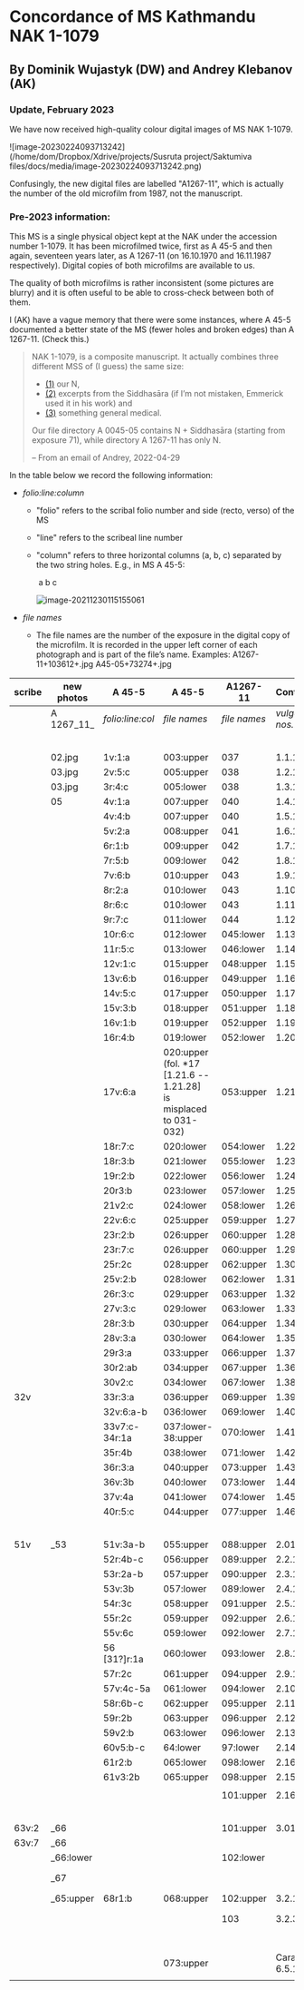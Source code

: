 # Concordance of MS Kathmandu NAK 1-1079

## By Dominik Wujastyk (DW) and Andrey Klebanov (AK)

### Update, February 2023 

We have now received high-quality colour digital images of MS NAK 1-1079.  

![image-20230224093713242](/home/dom/Dropbox/Xdrive/projects/Susruta project/Saktumiva files/docs/media/image-20230224093713242.png)

Confusingly, the new digital files are labelled "A1267-11", which is actually the number of the old microfilm from 1987, not the manuscript. 

### Pre-2023 information:

This MS is a single physical object kept at the NAK under the accession number 1-1079.  It has been microfilmed twice,  first as A 45-5 and then again, seventeen years later, as A 1267-11 (on 16.10.1970 and 16.11.1987 respectively). Digital copies of both microfilms are available to us.

The quality of both microfilms is rather inconsistent (some pictures are blurry) and it is often useful to be able to cross-check between both of them.

I (AK) have a vague memory that there were some instances, where A 45-5 documented a better state of the MS (fewer holes and broken edges) than A 1267-11.  (Check this.)

> NAK 1-1079, is a composite  manuscript. It actually combines three different MSS of (I  guess) the same size: 
>
> * [(1)](http://ngmcp.fdm.uni-hamburg.de/mediawiki/index.php/A_1267-11(1)_(Suśrutasaṃhitā)) our N, 
> * [(2)](http://ngmcp.fdm.uni-hamburg.de/mediawiki/index.php/A_1267-11(2)_Siddhāsārasaṃhitā) excerpts from the Siddhasāra (if I’m not mistaken, Emmerick used it in his work) and
> * [(3)](http://ngmcp.fdm.uni-hamburg.de/mediawiki/index.php/A_1267-11(3)_(Vaidyaka)) something general medical. 
>
> Our file directory A 0045-05 contains N + Siddhasāra (starting from exposure 71), while directory A 1267-11 has only N.
>
> – From an email of Andrey, 2022-04-29

In the table below we record the following information:

* *folio:line:column*
  
  - "folio" refers to the scribal folio number and side (recto, verso) of the MS 
  
  - "line" refers to the scribeal line number
  
  - "column" refers to three horizontal columns (a, b, c) separated by the two string holes.  E.g., in MS A 45-5:
  
    ​                       a                                                   b                                                                c
  
    ![image-20211230115155061](/home/dom/.config/Typora/typora-user-images/image-20211230115155061.png)
  
  
  
* *file names*
  
  - The file names are the number of the exposure in the digital copy of the microfilm. It is recorded in the upper left corner of each photograph and is part of the file’s name.
    Examples:
    A1267-11+103612+*<exposure>*.jpg
    A45-05+73274+*<exposure>*.jpg


| scribe | new<br />photos | A 45-5 | A 45-5 | A1267-11 | Contents | atha phrase |
| --- | -------- | --------------------- | ------------------------- | ---- | --- | --- |
|  | A 1267_11_ | *folio:line:col* | *file names* | *file names* | *vulgate nos.* |  |
|  |  |  |  |  |  | |
|  |  |  |  |  |  | **Sūtrasthāna** |
|  | 02.jpg | 1v:1:a |    003:upper    | 037 | 1.1.1 | vedotpattim |
|  | 03.jpg | 2v:5:c |   005:upper   |                038 | 1.2.1      | śiśyopanayanīyam |
|  | 03.jpg | 3r:4:c |   005:lower   |                038 | 1.3.1                       | 'dhyāyanasampradānīyaṃ |
|  |  05| 4v:1:a | 007:upper |               040 | 1.4.1     | pravacīnīyam |
|    |    |  4v:4:b  |   007:upper   |                  040 | 1.5.1    | gropaharaṇīyam |
|  |  | 5v:2:a |                    008:upper                   |               041 | 1.6.1          | ṛtucaryāṃ |
|  |  | 6r:1:b | 009:upper | 042 | 1.7.1 | yantravidhim |
|  |  | 7r:5:b | 009:lower | 042 | 1.8.1 | śastravicāraṇīyam |
|  |  | 7v:6:b | 010:upper             | 043 | 1.9.1 | yogyāsūtrīyam |
|  |  | 8r:2:a | 010:lower | 043 | 1.10.1 | viśikhyānupraveśīṇīyaṃ |
|  |  | 8r:6:c | 010:lower | 043 | 1.11.1 | kṣārapākavidhim |
|  |  | 9r:7:c | 011:lower | 044 | 1.12.1 | agnikarmavidhim |
|  |  | 10r:6:c | 012:lower | 045:lower | 1.13.1 | alāyukādhyāyam |
|                         |                         |            11r:5:c             | 013:lower | 046:lower | 1.14.1 | śoṇitavarṇṇanīyam |
|  |  | 12v:1:c | 015:upper | 048:upper | 1.15.1 | doṣadhātumālakṣayavṛddhim |
|  |  | 13v:6:b | 016:upper | 049:upper | 1.16.1 | karṇṇavyadhabandhavidhim |
|  |  | 14v:5:c | 017:upper | 050:upper | 1.17.1 | āmapakvamaṣanīyam |
|  |  | 15v:3:b |        018:upper       | 051:upper | 1.18.1 | ālepavraṇabandhavidhim |
|  |  | 16v:1:b | 019:upper | 052:upper | 1.19.1 | vraṇītopāsanīyaṃ |
|  |  | 16r:4:b | 019:lower | 052:lower | 1.20.1 | hitīhitīyam |
|  |  | 17v:6:a | 020:upper <br />(fol. *17 [1.21.6 -- 1.21.28] <br />is misplaced to 031-032) | 053:upper | 1.21.1 | vraṇapraśnam |
|  |  | 18r:7:c | 020:lower | 054:lower | 1.22.1 | vraṇāsrāvavijñānīyam |
|  |  | 18r:3:b | 021:lower | 055:lower | 1.23.1 | kṛtyākṛtyavidhiṃ |
|  |  | 19r:2:b | 022:lower | 056:lower | 1.24.1 | vyādhisamuddeśīya |
|  |  | 20r3:b | 023:lower | 057:lower | 1.25.1 |'ṣṭavidhaśastrakarmavidhi|
|  |  | 21v2:c | 024:lower | 058:lower | 1.26.1 |pranaṣṭaśalya|
|  |  | 22v:6:c | 025:upper | 059:upper | 1.27.1 |śalyāpanayanīyadhyāya|
|  |  | 23r:2:b | 026:upper | 060:upper | 1.28.1 |vīparītavraṇavijñānīyaṃ|
|  |  | 23r:7:c | 026:upper | 060:upper | 1.29.1 |viparīta|
|  |  | 25r:2c | 028:upper | 062:upper | 1.30.1 |pañcendriyārtha|
|  |  | 25v:2:b | 028:lower | 062:lower | 1.31.1 |chāyāvipratipatti|
|  |  | 26r:3:c | 029:upper | 063:upper | 1.32.1 |svabhāvavipratipatti|
|  |  | 27v:3:c | 029:lower | 063:lower | 1.33.1 |vāraṇīya|
|  |  | 28r:3:b | 030:upper | 064:upper | 1.34.1 |yukta|
|  |  | 28v:3:a | 030:lower | 064:lower | 1.35.1 |āturopakramaṇīya|
|  |  | 29r3:a | 033:upper | 066:upper | 1.37.1 |miśrakan|
|  |  | 30r2:ab | 034:upper | 067:upper | 1.36.1 |bhūmipravibhāga|
|  |  | 30v2:c | 034:lower | 067:lower | 1.38.1    | dravyasaṅgrahaṇī |
| 32v |  | 33r:3:a | 036:upper | 069:upper | 1.39.1 | saṃśodhanasaṃśamanīya |
|  |  | 32v:6:a-b | 036:lower | 069:lower | 1.40.1 | dravyarasaguṇavīryavipākavijñānīyaṃ |
|  |  | 33v7:c-34r:1a | 037:lower-38:upper | 070:lower | 1.41.1 | dravyaviśeṣavijñānīyaṃ |
|  |  | 35r:4b |   038:lower   |          071:lower | 1.42.1          | rasaviśeṣavijñānīyaṃ |
|  |  | 36r:3:a | 040:upper | 073:upper | 1.43.1 | vamanadravyavikalpavijñānīyaṃ |
|  |  | 36v:3b | 040:lower | 073:lower | 1.44.1 | virecanadravyavikalpavijñānīyaṃ |
|  |  | 37v:4a | 041:lower | 074:lower | 1.45.1 | dravadravyavidhiṃ |
|  |  | 40r:5:c | 044:upper | 077:upper | 1.46.1 | annapānavidhiṃ |
|  |  |  |  |  |  |  |
|  |  |  |  |  |  | **Nidānasthāna** |
| 51v | _53 | 51v:3a-b |  055:upper  |       088:upper | 2.01             | vātavyādhi |
|  |  | 52r:4b-c | 056:upper | 089:upper | 2.2.1 | arśasāṃ |
|  |  | 53r:2a-b | 057:upper | 090:upper | 2.3.1 | aśmarīṇāṃ |
|  |  | 53v:3b |  057:lower  |       089:lower | 2.4.1       | bhaga |
|  |  | 54r:3c | 058:upper | 091:upper | 2.5.1 | kuṣṭhanidāna |
|  |  | 55r:2c | 059:upper | 092:upper | 2.6.1 | pramehāni nidānaṃ |
|  |  | 55v:6c | 059:lower | 092:lower | 2.7.1 | udarāṇāṃ |
|  |  | 56 [31?]r:1a | 060:lower | 093:lower | 2.8.1 | mūḍhagarbha |
|  |  | 57r:2c | 061:upper | 094:upper | 2.9.1 | vidradhīnān |
|  |  | 57v:4c-5a | 061:lower | 094:lower | 2.10.1 | visarpanāḍīstanaroga |
|  |  | 58r:6b-c | 062:upper | 095:upper | 2.11.1 | granthapacyarvudagalagaṇḍānāṃ |
|  |  | 59r:2b | 063:upper | 096:upper | 2.12.1 | vṛddhyupadaṃśa |
|  |  | 59v2:b | 063:lower | 096:lower | 2.13.1 | kṣudragonidānaṃ |
|  |  | 60v5:b-c | 64:lower | 97:lower | 2.14.1 | śukadoṣanidānaṃ |
|  |  | 61r2:b | 065:lower | 098:lower | 2.16.1 | mukharoganidānaṃ |
|  |  | 61v3:2b | 065:upper | 098:upper | 2.15.1 | bhagnanidāna |
|  |  |  |  |  |  |  |
|  |  |  |  | 101:upper | 2.16.68 | samāptam nidānasthānaṃ |
| | | | |  |  |  |
| | | | |  |  | **Śārīrasthāna** |
| 63v:2 | _66 | | | 101:upper | 3.01 | sarvabhūtacintāṃ |
| 63v:7 | _66 | | |  |  | folio ends with 3.1.9 |
|  | _66:lower | | | 102:lower |  | starts 3.2.10i |
|  | _67 | | |  |  | starts 3.2.28-31: copeyād ataḥ param |
|  | _65:upper | 68r1:b | 068:upper | 102:upper | 3.2.1 | śukraśoṇitaviśuddhiṃ |
|  |  |  |  | 103 | 3.2.35 | sappavṛścikagalagoṇādayaḥ [text breaks off] |
|  |  |  |  |  |  |  |
|  |  |  |  |  |  | **Another text** |
|  |  |  | 073:upper |  | Caraka 6.5.154 | jaladroṇe vipaktavyā viṃśatiḥ pañca cābhayāḥ/ |
|                     |                     |                     |                                                              |                 |             |  |
